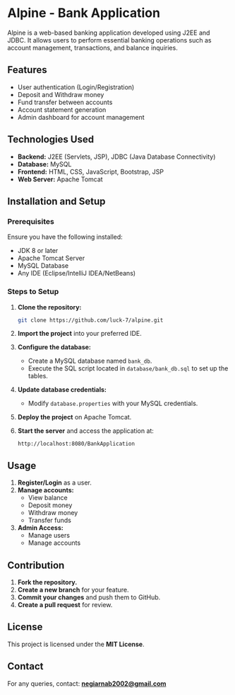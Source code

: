 # Alpine - Bank Application

Alpine is a web-based banking application developed using J2EE and JDBC. It allows users to perform essential banking operations such as account management, transactions, and balance inquiries.

## Features

- User authentication (Login/Registration)
- Deposit and Withdraw money
- Fund transfer between accounts
- Account statement generation
- Admin dashboard for account management

## Technologies Used

- **Backend:** J2EE (Servlets, JSP), JDBC (Java Database Connectivity)
- **Database:** MySQL
- **Frontend:** HTML, CSS, JavaScript, Bootstrap, JSP
- **Web Server:** Apache Tomcat

## Installation and Setup

### Prerequisites

Ensure you have the following installed:

- JDK 8 or later
- Apache Tomcat Server
- MySQL Database
- Any IDE (Eclipse/IntelliJ IDEA/NetBeans)

### Steps to Setup

1. **Clone the repository:**
   ```bash
   git clone https://github.com/luck-7/alpine.git
   ```

2. **Import the project** into your preferred IDE.

3. **Configure the database:**
   - Create a MySQL database named `bank_db`.
   - Execute the SQL script located in `database/bank_db.sql` to set up the tables.

4. **Update database credentials:**
   - Modify `database.properties` with your MySQL credentials.

5. **Deploy the project** on Apache Tomcat.

6. **Start the server** and access the application at:
   ```
   http://localhost:8080/BankApplication
   ```

## Usage

1. **Register/Login** as a user.
2. **Manage accounts:**
   - View balance
   - Deposit money
   - Withdraw money
   - Transfer funds
3. **Admin Access:**
   - Manage users
   - Manage accounts

## Contribution

1. **Fork the repository.**
2. **Create a new branch** for your feature.
3. **Commit your changes** and push them to GitHub.
4. **Create a pull request** for review.

## License

This project is licensed under the **MIT License**.

## Contact

For any queries, contact: **negiarnab2002@gmail.com**

